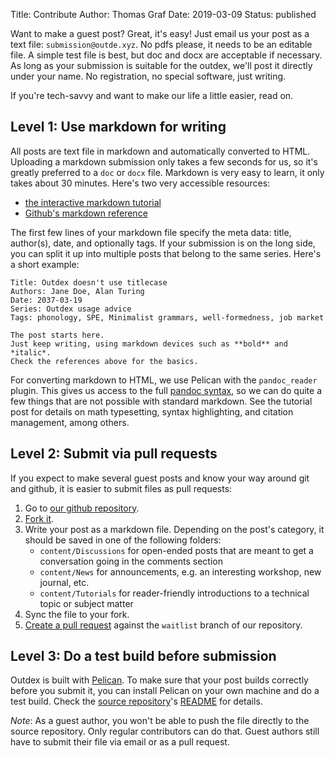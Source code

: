 Title: Contribute
Author: Thomas Graf
Date: 2019-03-09
Status: published

Want to make a guest post?
Great, it's easy!
Just email us your post as a text file: `submission@outde.xyz`.
No pdfs please, it needs to be an editable file.
A simple test file is best, but doc and docx are acceptable if necessary.
As long as your submission is suitable for the outdex, we'll post it directly under your name.
No registration, no special software, just writing.

If you're tech-savvy and want to make our life a little easier, read on.


## Level 1: Use markdown for writing

All posts are text file in markdown and automatically converted to HTML. 
Uploading a markdown submission only takes a few seconds for us, so it's greatly preferred to a `doc` or `docx` file.
Markdown is very easy to learn, it only takes about 30 minutes.
Here's two very accessible resources:

- [the interactive markdown tutorial](https://www.markdowntutorial.com/)
- [Github's markdown reference](https://guides.github.com/features/mastering-markdown/)

The first few lines of your markdown file specify the meta data: title, author(s), date, and optionally tags.
If your submission is on the long side, you can split it up into multiple posts that belong to the same series.
Here's a short example:

~~~
Title: Outdex doesn't use titlecase
Authors: Jane Doe, Alan Turing
Date: 2037-03-19
Series: Outdex usage advice
Tags: phonology, SPE, Minimalist grammars, well-formedness, job market

The post starts here.
Just keep writing, using markdown devices such as **bold** and *italic*.
Check the references above for the basics.
~~~

For converting markdown to HTML, we use Pelican with the `pandoc_reader` plugin.
This gives us access to the full [pandoc syntax](https://pandoc.org/MANUAL.html#pandocs-markdown), so we can do quite a few things that are not possible with standard markdown.
See the tutorial post for details on math typesetting, syntax highlighting, and citation management, among others.


## Level 2: Submit via pull requests

If you expect to make several guest posts and know your way around git and github, it is easier to submit files as pull requests:

1.  Go to [our github repository](https://github.com/outde-xyz/website).
1.  [Fork it](https://help.github.com/en/articles/fork-a-repo).
1.  Write your post as a markdown file.
    Depending on the post's category, it should be saved in one of the following folders:
    - `content/Discussions` for open-ended posts that are meant to get a conversation going in the comments section
    - `content/News` for announcements, e.g. an interesting workshop, new journal, etc.
    - `content/Tutorials` for reader-friendly introductions to a technical topic or subject matter
1.  Sync the file to your fork.
1.  [Create a pull request](https://help.github.com/en/articles/creating-a-pull-request-from-a-fork) against the `waitlist` branch of our repository.


## Level 3: Do a test build before submission

Outdex is built with [Pelican](https://docs.getpelican.com/en/stable/).
To make sure that your post builds correctly before you submit it, you can install Pelican on your own machine and do a test build.
Check the [source repository](https://github.com/outde-xyz/website)'s [README](https://github.com/outde-xyz/website/blob/master/README.md) for details.

*Note*: As a guest author, you won't be able to push the file directly to the source repository.
Only regular contributors can do that.
Guest authors still have to submit their file via email or as a pull request.
